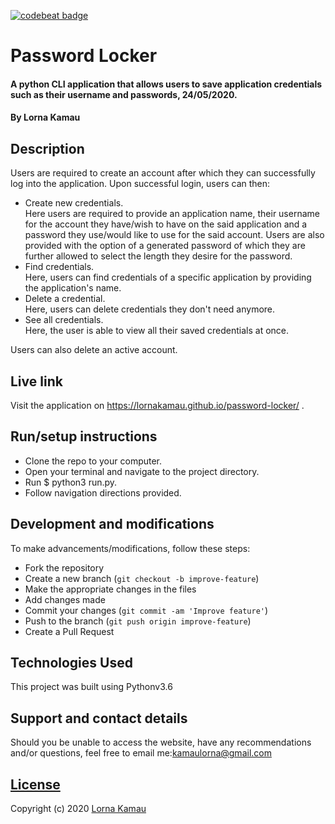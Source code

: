 [![codebeat badge](https://codebeat.co/badges/8f3826ec-11ca-4985-951d-40ec760844dd)](https://codebeat.co/projects/github-com-lornakamau-password-locker-master)
# Password Locker
#### A python CLI application that allows users to save application credentials such as their username and passwords, 24/05/2020.
#### By Lorna Kamau

## Description
Users are required to create an account after which they can successfully log into the application. Upon successful login, users can then:
- Create new credentials. 
<br/>Here users are required to provide an application name, their username for the account they have/wish to have on the said application and a password they use/would like to use for the said account. Users are also provided with the option of a generated password of which they are further allowed to select the length they desire for the password.
- Find credentials.
<br/>Here, users can find credentials of a specific application by providing the application's name.
- Delete a credential.
<br/>Here, users can delete credentials they don't need anymore.
- See all credentials.
<br/>Here, the user is able to view all their saved credentials at once.

Users can also delete an active account.

## Live link
Visit the application on https://lornakamau.github.io/password-locker/ .

## Run/setup instructions
- Clone the repo to your computer.
- Open your terminal and navigate to the project directory.
- Run $ python3 run.py.
- Follow navigation directions provided.

## Development and modifications

To make advancements/modifications, follow these steps:

- Fork the repository
- Create a new branch (`git checkout -b improve-feature`)
- Make the appropriate changes in the files
- Add changes made
- Commit your changes (`git commit -am 'Improve feature'`)
- Push to the branch (`git push origin improve-feature`)
- Create a Pull Request 

## Technologies Used

This project was built using Pythonv3.6

## Support and contact details

Should you be unable to access the website, have any recommendations and/or questions, feel free to email me:[kamaulorna@gmail.com](mailto:kamaulorna@gmail.com)

## [License](https://github.com/lornakamau/password-locker/blob/master/LICENSE.md)

Copyright (c) 2020 [Lorna Kamau](https://github.com/lornakamau)  
